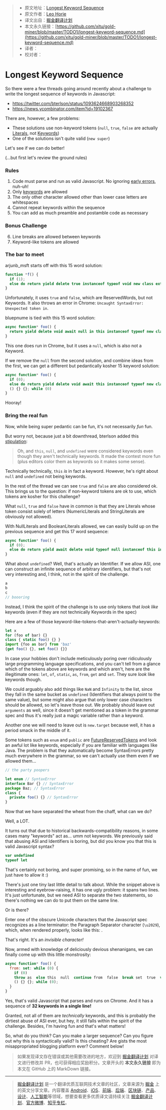 > * 原文地址：[Longest Keyword Sequence](https://gist.github.com/lhorie/c0d9fd9b2aa215f4984f3ce1c8fd01bf)
> * 原文作者：[Leo Horie](https://mithril.js.org/)
> * 译文出自：[掘金翻译计划](https://github.com/xitu/gold-miner)
> * 本文永久链接：[https://github.com/xitu/gold-miner/blob/master/TODO1/longest-keyword-sequence.md](https://github.com/xitu/gold-miner/blob/master/TODO1/longest-keyword-sequence.md)
> * 译者：
> * 校对者：

# Longest Keyword Sequence

So there were a few threads going around recently about a challenge to write the longest sequence of keywords in Javascript:

* https://twitter.com/bterlson/status/1093624668903268352
* https://news.ycombinator.com/item?id=19102367

There are, however, a few problems:

* These solutions use non-keyword tokens (`null`, `true`, `false` are actually [Literals](https://tc39.github.io/ecma262/#prod-Literal), not [Keywords](https://tc39.github.io/ecma262/#prod-Keyword))
* One of the solutions isn't quite valid (`new super`)

Let's see if we can do better!

(...but first let's review the ground rules)

### Rules

1) Code must parse and run as valid Javascript. No ignoring [early errors](https://tc39.github.io/ecma262/#early-error), nuh-uh!
2) Only [keywords](https://tc39.github.io/ecma262/#sec-keywords) are allowed
3) The only other character allowed other than lower case letters are whitespaces
4) Cannot repeat keywords within the sequence
5) You can add as much preamble and postamble code as necessary

### Bonus Challenge

6) Line breaks are allowed between keywords
7) Keyword-like tokens are allowed

### The bar to meet

arjunb_msft starts off with this 15 word solution:

```js
function *f() {
  if (1);
  else do return yield delete true instanceof typeof void new class extends false in this {}; while (1)
}
```

Unfortunately, it uses `true` and `false`, which are ReservedWords, but not Keywords. It also throws an error in Chrome: `Uncaught SyntaxError: Unexpected token in`.

bluepnume is tied with this 15 word solution: 

```js
async function* foo() {
  return yield delete void await null in this instanceof typeof new class extends async function () {} {}
}
```

This one does run in Chrome, but it uses a `null`, which is also not a Keyword.

If we remove the `null` from the second solution, and combine ideas from the first, we can get a different but pedantically kosher 15 keyword solution:

```js
async function* foo() {
  if (0);
  else do return yield delete void await this instanceof typeof new class extends async function
  () {} {}; while (0)
}
```

Hooray!

### Bring the real fun

Now, while being super pedantic can be fun, it's not necessarily _fun_ fun.

But worry not, because just a bit downthread, bterlson added this [stipulation](https://twitter.com/bterlson/status/1093651943325483008): 

> Oh, and `this`, `null`, and `undefined` were considered keywords even though they aren't technically keywords. It made the contest more fun (plus editors color them as keywords so it makes some sense).

Technically technically, `this`  _is_ in fact a keyword. However, he's right about `null` and `undefined` not being keywords.

In the rest of the thread we can see `true` and `false` are also considered ok. This brings us to the question: if non-keyword tokens are ok to use, which tokens are kosher for this challenge?

What `null`, `true` and `false` have in common is that they are Literals whose token consist solely of letters (NumericLiterals and StringLiterals are obviously not allowed).

With NullLiterals and BooleanLiterals allowed, we can easily build up on the previous sequence and get this 17 word sequence:

```js
async function* foo() {
  if (0);
  else do return yield await delete void typeof null instanceof this in new class extends async function () {} {}; while (0);
}
```

What about `undefined`? Well, that's actually an Identifier. If we allow ASI, one can construct an infinite sequence of arbitrary identifiers, but that's not very interesting and, I think, not in the spirit of the challenge.

```js
a
b
c
// boooring
```

Instead, I think the spirit of the challenge is to use only tokens that _look like_ keywords (even if they are not technically Keywords in the spec)

Here are a few of those keyword-like-tokens-that-aren't-actually-keywords:

```js
let x
for (foo of bar) {}
class { static foo() {} }
import {foo as bar} from 'baz'
{get foo() {}, set foo() {}}
```

In case your hobbies don't include meticulously poring over ridiculously large programming language specifications, and you can't tell from a glance which of the tokens above are keywords and which aren't, here are the illegitimate ones: `let`, `of`, `static`, `as`, `from`, `get` and `set`. They sure _look_ like keywords though.

We could arguably also add things like `NaN` and `Infinity` to the list, since they fall in the same bucket as `undefined` (Identifiers that always point to the same value), but some might also argue that only lower case characters should be allowed, so let's leave those out. We probably should leave out `arguments` as well, since it doesn't get mentioned as a token in the grammar spec and thus it's really just a magic variable rather than a keyword.

Another one we will need to leave out is `new.target` because well, it has a period smack in the middle of it.

Some tokens such as `enum` and `public` are [FutureReservedTokens](https://tc39.github.io/ecma262/#prod-FutureReservedWord) and look an awful lot like keywords, especially if you are familiar with languages like Java. The problem is that they automatically become SyntaxErrors pretty much everywhere in the grammar, so we can't actually use them even if we allowed them...

```js
// the party poopers

let enum // SyntaxError
interface Bar {} // SyntaxError
package Baz; // SyntaxError
class {
  private foo() {} // SyntaxError
}
```

Now that we have separated the wheat from the chaff, what can we do?

Well, a LOT.

It turns out that due to historical backwards-compatibility reasons, in some cases many "keywords" act as... umm not keywords. We previously said that abusing ASI and Identifiers is boring, but did you know you that this is valid Javascript syntax?

```js
var undefined
typeof let
```

That's certainly not boring, and super promising, so in the name of fun, we just have to allow it :)

There's just one tiny last little detail to talk about. While the snippet above is interesting and eyebrow-raising, it has one ugly problem: it spans two lines. It's just unfortunate, but we need ASI to separate the two statements, so there's nothing we can do to put them on the same line.

Or is there?

Enter one of the obscure Unicode characters that the Javascript spec recognizes as a line terminator: the Paragraph Separator character (`\u2029`), which, when rendered properly, looks like this: <code></code>.

That's right. It's an _invisible character!_

Now, armed with knowledge of deliciously devious shenanigans, we can finally come up with this little monstrosity: 

```js
async function* foo() {
  from: set: while (0) {
    if (0)
    throw as  else this  null  continue from  false  break set  true  var let  debugger  do return yield await delete void typeof get instanceof static in new class of extends async function undefined
    () {} {}; while (0);
  }
}
```

Yes, that's valid Javascript that parses and runs on Chrome. And it has a sequence of __32 keywords in a single line!__

Granted, not all of them are _technically_ keywords, and this is probably the dirtiest abuse of ASI ever, but hey, it still falls within the spirit of the challenge. Besides, I'm having fun and that's what matters!

So, what do you think? Can you make a larger sequence? Can you figure out why this is syntactically valid? Is this cheating? Are gists the most misappropriated blogging platform ever? Comment below!

> 如果发现译文存在错误或其他需要改进的地方，欢迎到 [掘金翻译计划](https://github.com/xitu/gold-miner) 对译文进行修改并 PR，也可获得相应奖励积分。文章开头的 **本文永久链接** 即为本文在 GitHub 上的 MarkDown 链接。

---

> [掘金翻译计划](https://github.com/xitu/gold-miner) 是一个翻译优质互联网技术文章的社区，文章来源为 [掘金](https://juejin.im) 上的英文分享文章。内容覆盖 [Android](https://github.com/xitu/gold-miner#android)、[iOS](https://github.com/xitu/gold-miner#ios)、[前端](https://github.com/xitu/gold-miner#前端)、[后端](https://github.com/xitu/gold-miner#后端)、[区块链](https://github.com/xitu/gold-miner#区块链)、[产品](https://github.com/xitu/gold-miner#产品)、[设计](https://github.com/xitu/gold-miner#设计)、[人工智能](https://github.com/xitu/gold-miner#人工智能)等领域，想要查看更多优质译文请持续关注 [掘金翻译计划](https://github.com/xitu/gold-miner)、[官方微博](http://weibo.com/juejinfanyi)、[知乎专栏](https://zhuanlan.zhihu.com/juejinfanyi)。